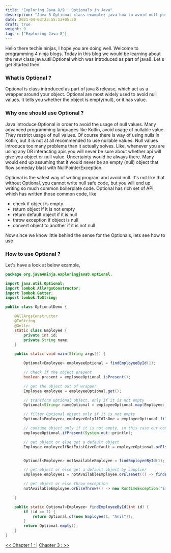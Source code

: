 ```yaml
---
title: "Exploring Java 8/9 : Optionals in Java"
description: "Java 8 Optional class example; java how to avoid null pointer exception"
date: 2021-04-03T23:55:13+05:30
draft: true
weight: 9
tags : ["Exploring Java 8"]
---
```


Hello there techie ninjas, I hope you are doing well. Welcome to programming 4 ninja blogs. 
Today in this blog we would be learning about the new class java.util.Optional which was introduced as part of java8.
Let's get Started then.

### What is Optional ?
Optional is class introduced as part of java 8 release, which act as a wrapper around your object. Optional are most 
widely used to avoid null values. It tells you whether the object is empty(null), or it has value.
 

### Why one should use Optional ?
Java introduce Optional in order to avoid the usage of null values. Many advanced programming languages like Kotlin,
avoid usage of nullable value. They restrict usage of null values. Of course there is way of using nulls in Kotlin, but
it is not at all recommended to use nullable values. Null values introduce too many problems than it actually solves.
Like, whenever you are using any DB interacting apis you will never be sure about whether api will give you object or 
null value. Uncertainty would be always there. Many would end up assuming that it would never be an empty (null) object 
that flow someday blast with NullPointerException.

Optional is the safest way of writing program and avoid null. It's not like that without Optional, you cannot write null 
safe code, but you will end up writing so much common boilerplate code. Optional has rich set of API, which has written 
those common code, like 

* check if object is empty
* return object if it is not empty
* return default object if it is null
* throw exception if object is null
* convert object to another if it is not null

Now since we know little behind the sense for the Optionals, lets see how to use

### How to use Optional ?

Let's have a look at below example,

```java
package org.java4ninja.exploringjava8.optional;

import java.util.Optional;
import lombok.AllArgsConstructor;
import lombok.Getter;
import lombok.ToString;

public class OptionalDemo {

    @AllArgsConstructor
    @ToString
    @Getter
    static class Employee {
        private int id;
        private String name;
    }

    public static void main(String args[]) {

        Optional<Employee> employeeOptional = findEmployeeById(1);

        // check if the object present
        boolean present = employeeOptional.isPresent();

        // get the object out of wrapper
        Employee employee = employeeOptional.get();

        // transform Optional object, only if it is not empty
        Optional<String> nameOptional = employeeOptional.map(Employee::getName);

        // filter Optional object only if it is not empty
        Optional<Employee> employeeOnlyIfIdIsOne = employeeOptional.filter(e -> e.getId() == 1);

        // consume object only if it is not empty, in this case our consumer is printing it on console
        employeeOptional.ifPresent(System.out::println);

        // get object or else get a default object
        Employee employeeIfNotExistGiveDefault = employeeOptional.orElse(new Employee(0, "Not Available"));


        Optional<Employee> notAvailableEmployee = findEmployeeById(1);

        // get object or else get a default object by supplier
        Employee employee1 = notAvailableEmployee.orElseGet(() -> findEmployeeById(0).get());

        // get object or else throw exception
        notAvailableEmployee.orElseThrow(() -> new RuntimeException("Employee Not Available"));

    }

    public static Optional<Employee> findEmployeeById(int id) {
        if (id == 1) {
            return Optional.of(new Employee(1, "Anil"));
        }
        return Optional.empty();
    }
}
```


[<< Chapter 1 : ](/exploringjava8/chapter1/) | [Chapter 3 :  >> ](/exploringjava8/chapter2/)
